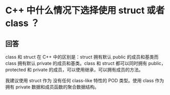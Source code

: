 # C++ 中什么情况下选择使用 struct 或者 class ？

## 回答

class 和 struct 在 C++ 中的区别是：struct 拥有默认 public 的成员和基类而 class 拥有默认 private 的成员和基类。class 和 struct 都可以同时拥有 public， protected 和 private 的成员，可以使用继承，可以拥有成员的方法。

我建议使用 struct 作为 没有任何 class-like 特性的 POD 类型。使用 class 作为拥有 private 数据和成员函数的聚合数据结构。
